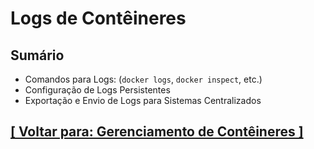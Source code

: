 # Logs de Contêineres

## Sumário

- Comandos para Logs: (`docker logs`, `docker inspect`, etc.)
- Configuração de Logs Persistentes
- Exportação e Envio de Logs para Sistemas Centralizados

## [[ Voltar para: Gerenciamento de Contêineres ]](../gerenciamento-conteineres.md#logs-conteineres)